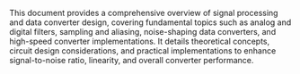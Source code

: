 This document provides a comprehensive overview of signal processing and data converter design, covering fundamental topics such as analog and digital filters, sampling and aliasing, noise-shaping data converters, and high-speed converter implementations. It details theoretical concepts, circuit design considerations, and practical implementations to enhance signal-to-noise ratio, linearity, and overall converter performance.
